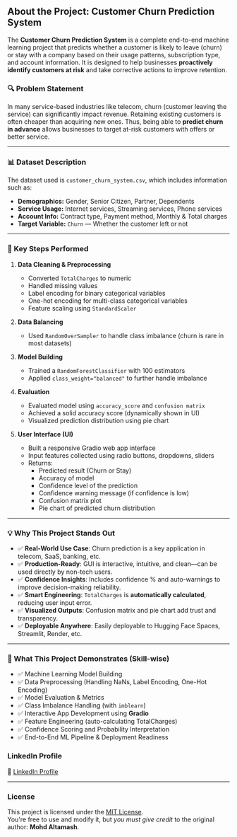 ##  About the Project: Customer Churn Prediction System

The **Customer Churn Prediction System** is a complete end-to-end machine learning project that predicts whether a customer is likely to leave (churn) or stay with a company based on their usage patterns, subscription type, and account information. It is designed to help businesses **proactively identify customers at risk** and take corrective actions to improve retention.

### 🔍 Problem Statement

In many service-based industries like telecom, churn (customer leaving the service) can significantly impact revenue. Retaining existing customers is often cheaper than acquiring new ones. Thus, being able to **predict churn in advance** allows businesses to target at-risk customers with offers or better service.

---

### 📊 Dataset Description

The dataset used is `customer_churn_system.csv`, which includes information such as:

- **Demographics:** Gender, Senior Citizen, Partner, Dependents  
- **Service Usage:** Internet services, Streaming services, Phone services  
- **Account Info:** Contract type, Payment method, Monthly & Total charges  
- **Target Variable:** `Churn` — Whether the customer left or not

---

### 🧪 Key Steps Performed

1. **Data Cleaning & Preprocessing**
   - Converted `TotalCharges` to numeric
   - Handled missing values
   - Label encoding for binary categorical variables
   - One-hot encoding for multi-class categorical variables
   - Feature scaling using `StandardScaler`

2. **Data Balancing**
   - Used `RandomOverSampler` to handle class imbalance (churn is rare in most datasets)

3. **Model Building**
   - Trained a `RandomForestClassifier` with 100 estimators
   - Applied `class_weight="balanced"` to further handle imbalance

4. **Evaluation**
   - Evaluated model using `accuracy_score` and `confusion matrix`
   - Achieved a solid accuracy score (dynamically shown in UI)
   - Visualized prediction distribution using pie chart

5. **User Interface (UI)**
   - Built a responsive Gradio web app interface
   - Input features collected using radio buttons, dropdowns, sliders
   - Returns:
     - Predicted result (Churn or Stay)
     - Accuracy of model
     - Confidence level of the prediction
     - Confidence warning message (if confidence is low)
     - Confusion matrix plot
     - Pie chart of predicted churn distribution

---

### 💡 Why This Project Stands Out

- ✅ **Real-World Use Case**: Churn prediction is a key application in telecom, SaaS, banking, etc.
- ✅ **Production-Ready**: GUI is interactive, intuitive, and clean—can be used directly by non-tech users.
- ✅ **Confidence Insights**: Includes confidence % and auto-warnings to improve decision-making reliability.
- ✅ **Smart Engineering**: `TotalCharges` is **automatically calculated**, reducing user input error.
- ✅ **Visualized Outputs**: Confusion matrix and pie chart add trust and transparency.
- ✅ **Deployable Anywhere**: Easily deployable to Hugging Face Spaces, Streamlit, Render, etc.

---

### 🎯 What This Project Demonstrates (Skill-wise)

- ✅ Machine Learning Model Building
- ✅ Data Preprocessing (Handling NaNs, Label Encoding, One-Hot Encoding)
- ✅ Model Evaluation & Metrics
- ✅ Class Imbalance Handling (with `imblearn`)
- ✅ Interactive App Development using **Gradio**
- ✅ Feature Engineering (auto-calculating TotalCharges)
- ✅ Confidence Scoring and Probability Interpretation
- ✅ End-to-End ML Pipeline & Deployment Readiness

  
### LinkedIn Profile

🔗 [LinkedIn Profile](https://www.linkedin.com/in/mohd-altamash-0997592a6?utm_source=share&utm_campaign=share_via&utm_content=profile&utm_medium=android_app)

---

### License

This project is licensed under the [MIT License](LICENSE).  
You're free to use and modify it, but *you must give credit* to the original author: **Mohd Altamash**.
